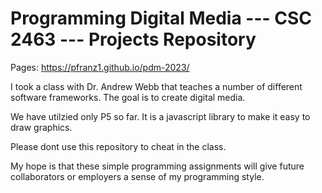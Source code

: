 # Programming Digital Media --- CSC 2463 --- Projects Repository

Pages: https://pfranz1.github.io/pdm-2023/

I took a class with Dr. Andrew Webb that teaches a number of different software frameworks. The goal is to create digital media.

We have utilzied only P5 so far. It is a javascript library to make it easy to draw graphics.

Please dont use this repository to cheat in the class. 

My hope is that these simple programming assignments will give future collaborators or employers a sense of my programming style.  
